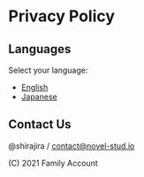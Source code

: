 # **Privacy Policy**

## **Languages**

Select your language:

- [English](./privacy_en.md)
- [Japanese](./privacy_jp.md)

## **Contact Us**

@shirajira / contact@novel-stud.io

(C) 2021 Family Account
